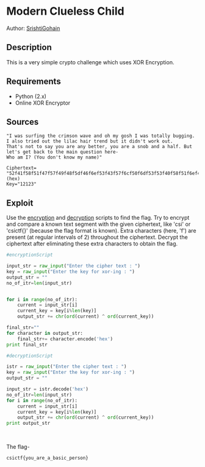 # Modern Clueless Child

Author: [SrishtiGohain](https://github.com/SrishtiGohain)

## Description

This is a very simple crypto challenge which uses XOR Encryption.

## Requirements

- Python (2.x)
- Online XOR Encryptor

## Sources

```
"I was surfing the crimson wave and oh my gosh I was totally bugging. I also tried out the lilac hair trend but it didn't work out. 
That's not to say you are any better, you are a snob and a half. But let's get back to the main question here-
Who am I? (You don't know my name)"

Ciphertext= "52f41f58f51f47f57f49f48f5df46f6ef53f43f57f6cf50f6df53f53f40f58f51f6ef42f56f43f41f5ef5cf4e" (hex)
Key="12123"
```

## Exploit

Use the [encryption](./Encryptor.py) and [decryption](./Decryptor.py) scripts to find the flag. Try to encrypt and compare a known text segment with the given
ciphertext, like 'csi' or 'csictf{}' (because the flag format is known). Extra characters (here, 'f') are present (at regular intervals of 2) throughout
the ciphertext. Decrypt the ciphertext after eliminating these extra characters to obtain the flag. 

```python
#encryptionScript

input_str = raw_input("Enter the cipher text : ")
key = raw_input("Enter the key for xor-ing : ")
output_str = ""
no_of_itr=len(input_str)


for i in range(no_of_itr):
    current = input_str[i]
    current_key = key[i%len(key)]
    output_str += chr(ord(current) ^ ord(current_key))

final_str=""
for character in output_str:
    final_str+= character.encode('hex')
print final_str
```

```python
#decryptionScript

istr = raw_input("Enter the cipher text : ")
key = raw_input("Enter the key for xor-ing : ")
output_str = ""

input_str = istr.decode('hex')
no_of_itr=len(input_str)
for i in range(no_of_itr):
    current = input_str[i]
    current_key = key[i%len(key)]
    output_str += chr(ord(current) ^ ord(current_key))
print output_str
```
<br />

The flag-

```
csictf{you_are_a_basic_person}
```
